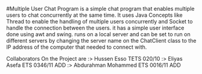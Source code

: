 #Multiple User Chat Program
is a simple chat program that enables multiple users to chat concurrently at the same time.
It uses Java Concepts like Thread to enable the handling of multiple users concurrently and Socket to handle the connection 
between the users. it has a simple user interface done using awt and swing. runs on a local server and can be set to run on different
servers by changing the server name on the ChatClient class to the IP address of the computer that needed to connect with.

Collaborators On the Project are :> Hussen Esso              TETS 020/10
                                 :> Eliyas Asefa            ETS 0346/11        ADD
                                 :> Abdurahman Mohammed     ETS 0016/11        ADD 
